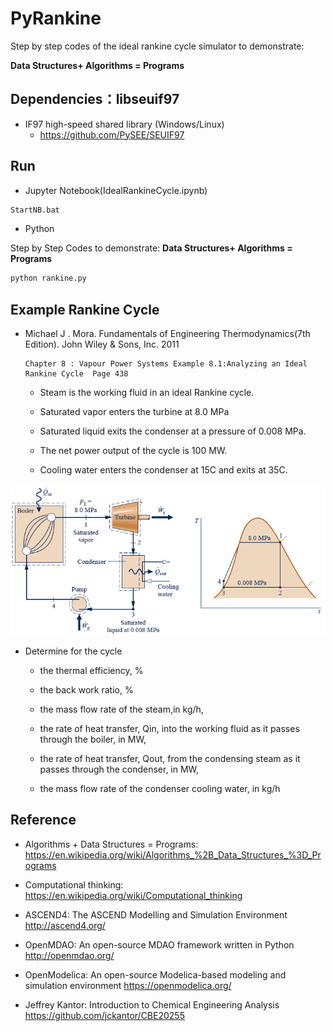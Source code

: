 # PyRankine

Step by step codes of the ideal rankine cycle simulator to demonstrate: 

  **Data Structures+ Algorithms = Programs**

## Dependencies：libseuif97

* IF97 high-speed shared library (Windows/Linux)
  * https://github.com/PySEE/SEUIF97

## Run

* Jupyter Notebook(IdealRankineCycle.ipynb)

```bash
StartNB.bat
```
* Python

Step by Step Codes to demonstrate: **Data Structures+ Algorithms = Programs**
 
```bash
python rankine.py
```

## Example Rankine Cycle

* Michael J . Mora. Fundamentals of Engineering Thermodynamics(7th Edition). John Wiley & Sons, Inc. 2011

      Chapter 8 : Vapour Power Systems Example 8.1:Analyzing an Ideal Rankine Cycle  Page 438

   * Steam is the working fluid in an ideal Rankine cycle. 

   * Saturated vapor enters the turbine at 8.0 MPa 
   
   * Saturated liquid exits the condenser at a pressure of 0.008 MPa. 

   * The net power output of the cycle is 100 MW.

   * Cooling water enters the condenser at 15C and exits at 35C.

![rankine](./vps-fig81.png)

* Determine for the cycle

  * the thermal efficiency, %

  * the back work ratio,  %

  * the mass flow rate of the steam,in kg/h,

  * the rate of heat transfer, Qin, into the working fluid as it passes through the boiler, in MW,

  * the rate of heat transfer, Qout, from the condensing steam as it passes through the condenser, in MW,

  * the mass flow rate of the condenser cooling water, in kg/h

## Reference

* Algorithms + Data Structures = Programs: https://en.wikipedia.org/wiki/Algorithms_%2B_Data_Structures_%3D_Programs

* Computational thinking: https://en.wikipedia.org/wiki/Computational_thinking

*	ASCEND4: The ASCEND Modelling and Simulation Environment  http://ascend4.org/ 

* OpenMDAO: An open-source MDAO framework written in Python  http://openmdao.org/

* OpenModelica: An open-source Modelica-based modeling and simulation environment https://openmodelica.org/

* Jeffrey Kantor: Introduction to Chemical Engineering Analysis https://github.com/jckantor/CBE20255




